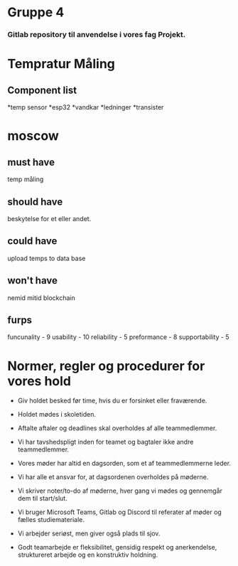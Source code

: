 # Gruppe 4

### Gitlab repository til anvendelse i vores fag Projekt.
# Tempratur Måling

## Component list
*temp sensor
*esp32
*vandkar
*ledninger
*transister


# moscow
## must have
temp måling


## should have
beskytelse for et eller andet.

## could have
upload temps to data base

## won't have
nemid
mitid
blockchain

## furps
funcunality - 9
usability - 10
reliability - 5
preformance - 8
supportability - 5



# Normer, regler og procedurer for vores hold
- Giv holdet besked før time, hvis du er forsinket eller fraværende.

- Holdet mødes i skoletiden.

- Aftalte aftaler og deadlines skal overholdes af alle teammedlemmer.

- Vi har tavshedspligt inden for teamet og bagtaler ikke andre teammedlemmer.

- Vores møder har altid en dagsorden, som et af teammedlemmerne leder.

- Vi har alle et ansvar for, at dagsordenen overholdes på møderne.

- Vi skriver noter/to-do af møderne, hver gang vi mødes og gennemgår dem til start/slut.

- Vi bruger Microsoft Teams, Gitlab og Discord til referater af møder og fælles studiemateriale.

- Vi arbejder seriøst, men giver også plads til sjov.

- Godt teamarbejde er fleksibilitet, gensidig respekt og anerkendelse, struktureret arbejde og en konstruktiv holdning.

